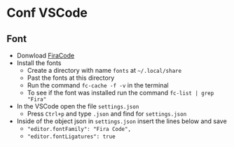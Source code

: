 # Conf VSCode

## Font
- Donwload [FiraCode](https://github.com/tonsky/FiraCode)
- Install the fonts
  - Create a directory with name `fonts` at `~/.local/share`
  - Past the fonts at this directory
  - Run the command `fc-cache -f -v` in the terminal
  - To see if the font was installed run the command `fc-list | grep "Fira"`
- In the VSCode open the file `settings.json`
  - Press `Ctrl+p` and type `.json` and find for `settings.json`
- Inside of the object json in `settings.json` insert the lines below and save
  - `"editor.fontFamily": "Fira Code",`
  - `"editor.fontLigatures": true`
